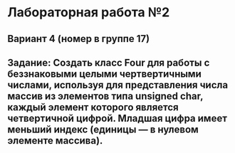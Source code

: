 # Лабораторная работа №2
## Вариант 4 (номер в группе 17)
## Задание: Создать класс Four для работы с беззнаковыми целыми чертвертичными числами, используя для представления числа массив из элементов типа unsigned char, каждый элемент которого является четвертичной цифрой. Младшая цифра имеет меньший индекс (единицы — в нулевом элементе массива). 